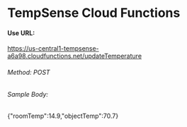 # TempSense Cloud Functions

#### Use URL: 
https://us-central1-tempsense-a6a98.cloudfunctions.net/updateTemperature

###### Method: POST
###### Sample Body: 
{"roomTemp":14.9,"objectTemp":70.7}